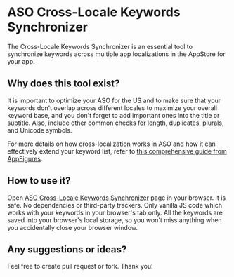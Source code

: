 # ASO Cross-Locale Keywords Synchronizer
The Cross-Locale Keywords Synchronizer is an essential tool to synchronize keywords across multiple app localizations in the AppStore for your app. 

## Why does this tool exist?
It is important to optimize your ASO for the US and to make sure that your keywords don't overlap across different locales to maximize your overall keyword base, and you don't forget to add important ones into the title or subtitle. Also, include other common checks for length, duplicates, plurals, and Unicode symbols.

For more details on how cross-localization works in ASO and how it can effectively extend your keyword list, refer to [this comprehensive guide from AppFigures](https://appfigures.com/resources/guides/extend-keyword-list).

## How to use it?
Open [ASO Cross-Locale Keywords Synchronizer](https://luckyalvy.github.io/aso-cross-locale/aso-cross-locale.html) page in your browser. It is safe. No dependencies or third-party trackers. Only vanilla JS code which works with your keywords in your browser's tab only. All the keywords are saved into your browser's local storage, so you won't miss anything when you accidentally close your browser window.

## Any suggestions or ideas?
Feel free to create pull request or fork. Thank you!